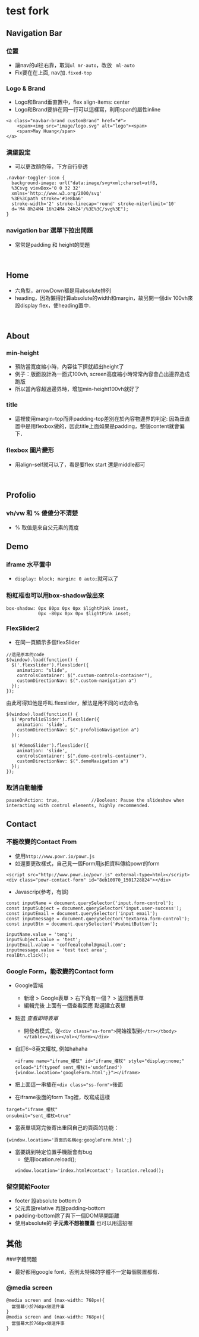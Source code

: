 # test fork

## Navigation Bar
### 位置
- 讓nav的ul往右靠，取消```ul mr-auto```，改放 ``` ml-auto```
- Fix要在在上面, nav加```.fixed-top```


### Logo & Brand
- Logo和Brand垂直置中，flex align-items: center
- Logo和Brand要排在同一行可以這樣寫，利用span的屬性inline
```
<a class="navbar-brand customBrand" href="#">
    <span><img src="image/logo.svg" alt="logo"><span>
    <span>May Huang</span>
</a>
```


### 漢堡設定
- 可以更改顏色等，下方自行參透

```
.navbar-toggler-icon {
  background-image: url("data:image/svg+xml;charset=utf8,
  %3Csvg viewBox='0 0 32 32'
  xmlns='http://www.w3.org/2000/svg'
  %3E%3Cpath stroke='#1e8ba6'
  stroke-width='2' stroke-linecap='round' stroke-miterlimit='10'
  d='M4 8h24M4 16h24M4 24h24'/%3E%3C/svg%3E");
}
```


### navigation bar 選單下拉出問題
- 常常是padding 和  height的問題
<br>




## Home
-  六角型，arrowDown都是用absolute排列
- heading，因為懶得計算absolute的width和margin，故另開一個div 100vh來設display flex，使heading置中．
<br>


## About
### min-height
- 預防當寬度縮小時，內容往下擠就超出height了
- 例子：版面設計為一面式100vh, screen高度縮小時常常內容會凸出邊界造成跑版
- 所以當內容超過邊界時，增加min-height100vh就好了


### title
- 這裡使用margin-top而非padding-top差別在於內容物邊界的判定: 因為垂直置中是用flexbox做的，因此title上面如果是padding，整個content就會偏下．

### flexbox 圖片變形
- 用align-self就可以了，看是要flex start 還是middle都可
<br>


## Profolio
### vh/vw 和 % 傻傻分不清楚
- % 取值是來自父元素的寬度



## Demo
### iframe 水平置中
- ```display: block; margin: 0 auto;```就可以了

### 粉紅框也可以用box-shadow做出來
```
box-shadow: 0px 80px 0px 0px $lightPink inset,
            0px -80px 0px 0px $lightPink inset;
```



### FlexSlider2
- 在同一頁顯示多個flexSlider
```
//這是原本的code
$(window).load(function() {
  $('.flexslider').flexslider({
    animation: "slide",
    controlsContainer: $(".custom-controls-container"),
    customDirectionNav: $(".custom-navigation a")
  });
});
```
由此可得知他是呼叫.flexslider，解法是用不同的id去命名
```
$(window).load(function() {
  $('#profolioSlider').flexslider({
    animation: 'slide',
    customDirectionNav: $(".profolioNavigation a")
  });

  $('#demoSlider').flexslider({
    animation: 'slide',
    controlsContainer: $(".demo-controls-container"),
    customDirectionNav: $(".demoNavigation a")
  });
});
```


### 取消自動輪播
```
pauseOnAction: true,            //Boolean: Pause the slideshow when interacting with control elements, highly recommended.
```


## Contact
### 不能改變的Contact From
- 使用```http://www.powr.io/powr.js```
- 如還要更改樣式，自己見一個Form用js把資料傳給powr的form
```
<script src="http://www.powr.io/powr.js" external-type=html></script>
<div class="powr-contact-form" id="8eb10070_1501728824"></div>
```
- Javascrip(參考，有誤)
```
const inputName = document.querySelector('input.form-control');
const inputSubject = document.querySelector('input.user-success');
const inputEmail = document.querySelector('input email');
const inputmessage = document.querySelector('textarea.form-control');
const inputBtn = document.querySelector('#submitButton');

inputName.value = 'teng';
inputSubject.value = 'test';
inputEmail.value = 'coffeealcohol@gmail.com';
inputmessage.value = 'test text area';
realBtn.click();
```


### Google Form，能改變的Contact form

- Google雲端
  - 新增 > Google表單 > 右下角有一個？ > 返回舊表單
  - 編輯完後 上面有一個查看回應 點選建立表單
- 點選 *查看即時表單*
  - 開發者模式，從```<div class="ss-form">```開始複製到```</tr></tbody></table></div></ol></form></div>```


- 自訂6~8英文權杖, 例如hahaha
  ```
  <iframe name="iframe_權杖" id="iframe_權杖" style="display:none;" onload="if(typeof sent_權杖!='undefined'){window.location='googleForm.html';}"></iframe>
  ```

- 把上面這一串插在```<div class="ss-form">```後面
- 在iframe後面的form Tag裡，改寫成這樣
```
target="iframe_權杖"
onsubmit="sent_權杖=true"
```
- 當表單填寫完後寄出重回自己的頁面的功能：
```
{window.location='頁面的名稱eg:googleForm.html';}
```

- 當要跳到特定位置手機版會有bug
  - 使用location.reload();
  ```
  window.location='index.html#contact'; location.reload();
  ```


### 留空間給Footer
- footer 設absolute bottom:0  
- 父元素設relative 再設padding-bottom
- padding-bottom除了與下一個DOM隔開距離
- 使用absolute的 **子元素不想被覆蓋** 也可以用這招喔






## 其他
###字體問題
- 最好都用google font，否則太特殊的字體不一定每個裝置都有．

###  @media screen
```
@media screen and (max-width: 768px){
  當螢幕小於768px做這件事
}
@media screen and (max-width: 768px){
  當螢幕大於768px做這件事
}
```
